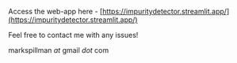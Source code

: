 Access the web-app here - [https://impuritydetector.streamlit.app/](https://impuritydetector.streamlit.app/)

Feel free to contact me with any issues!

markspillman _at_ gmail _dot_ com
